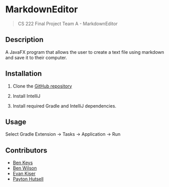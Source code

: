 # MarkdownEditor
> CS 222 Final Project Team A - MarkdownEditor

## Description
A JavaFX program that allows the user to create a text file using markdown and save it to their computer.

## Installation
1. Clone the [GitHub repository](https://github.com/bsu-cs222-fall23-dll/final-project-team-a)

2.  Install IntelliJ

3.  Install required Gradle and IntelliJ dependencies.

## Usage
Select Gradle Extension -> Tasks -> Application -> Run  


## Contributors
- [Ben Keys](https://github.com/bkeys818)
- [Ben Wilson](https://github.com/Ben-jaminWilson)
- [Evan Kiser](https://github.com/evankiser01)
- [Payton Hutsell](https://github.com/paytonh13)

